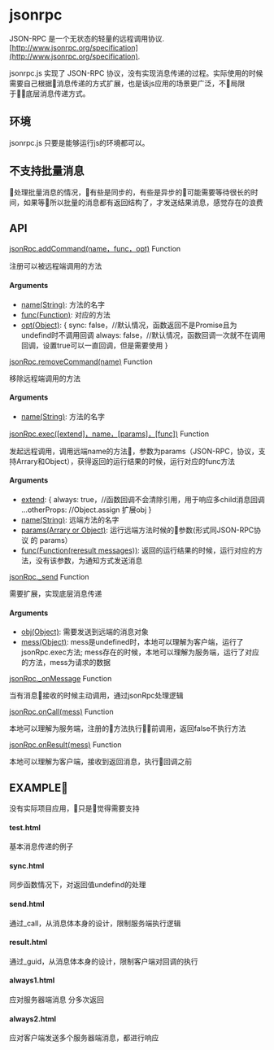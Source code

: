 # jsonrpc

JSON-RPC 是一个无状态的轻量的远程调用协议.  [http://www.jsonrpc.org/specification](http://www.jsonrpc.org/specification).

jsonrpc.js 实现了 JSON-RPC 协议，没有实现消息传递的过程。实际使用的时候需要自己根据消息传递的方式扩展，也是该js应用的场景更广泛，不局限于底层消息传递方式。

## 环境

jsonrpc.js 只要是能够运行js的环境都可以。

## 不支持批量消息

处理批量消息的情况，有些是同步的，有些是异步的可能需要等待很长的时间，如果等所以批量的消息都有返回结构了，才发送结果消息，感觉存在的浪费

## API    

[jsonRpc.addCommand(name，func，opt)]() Function

注册可以被远程端调用的方法

#### Arguments
- [name(String)](): 方法的名字
- [func(Function)](): 对应的方法
- [opt(Object)](): 
    {
        sync: false，//默认情况，函数返回不是Promise且为undefind时不调用回调
        always: false，//默认情况，函数回调一次就不在调用回调，设置true可以一直回调，但是需要使用
    }


[jsonRpc.removeCommand(name)]() Function

移除远程端调用的方法

#### Arguments
- [name(String)](): 方法的名字


[jsonRpc.exec([extend]，name，[params]，[func])]() Function

发起远程调用，调用远端name的方法，参数为params（JSON-RPC，协议，支持Arrary和Object），获得返回的运行结果的时候，运行对应的func方法

#### Arguments
- [extend](): 
    {
        always: true，//函数回调不会清除引用，用于响应多child消息回调
        ...otherProps: //Object.assign 扩展obj
    }
- [name(String)](): 远端方法的名字
- [params(Arrary or Object)](): 运行远端方法时候的参数(形式同JSON-RPC协议 的 params）
- [func(Function(reresult messages))](): 返回的运行结果的时候，运行对应的方法，没有该参数，为通知方式发送消息

[jsonRpc._send](obj，mess) Function 

需要扩展，实现底层消息传递

#### Arguments
- [obj(Object)](): 需要发送到远端的消息对象
- [mess(Object)](): mess是undefined时，本地可以理解为客户端，运行了jsonRpc.exec方法; mess存在的时候，本地可以理解为服务端，运行了对应的方法，mess为请求的数据


[jsonRpc._onMessage](str) Function

当有消息接收的时候主动调用，通过jsonRpc处理逻辑


[jsonRpc.onCall(mess)]() Function  

本地可以理解为服务端，注册的方法执行前调用，返回false不执行方法

[jsonRpc.onResult(mess)]() Function  

本地可以理解为客户端，接收到返回消息，执行回调之前

## EXAMPLE

没有实际项目应用，只是觉得需要支持

#### test.html
基本消息传递的例子

#### sync.html
同步函数情况下，对返回值undefind的处理

#### send.html
通过_call，从消息体本身的设计，限制服务端执行逻辑

#### result.html
通过_guid，从消息体本身的设计，限制客户端对回调的执行

#### always1.html
应对服务器端消息 分多次返回

#### always2.html
应对客户端发送多个服务器端消息，都进行响应